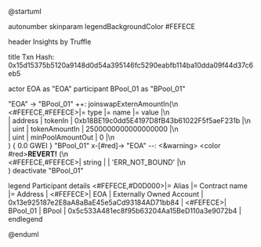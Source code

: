 

@startuml

autonumber
skinparam legendBackgroundColor #FEFECE

<style>
      header {
        HorizontalAlignment left
        FontColor purple
        FontSize 14
        Padding 10
      }
    </style>

header Insights by Truffle

title Txn Hash: 0x15d15375b5120a9148d0d54a395146fc5290eabfb114ba10dda09f44d37c6eb5


actor EOA as "EOA"
participant BPool_01 as "BPool_01"

"EOA" -> "BPool_01" ++: joinswapExternAmountIn(\n\
<#FEFECE,#FEFECE>|= type |= name |= value |\n\
| address | tokenIn | 0xb18BE19c0dd5E4197D8fB43b61022F5f5aeF231b |\n\
| uint | tokenAmountIn | 2500000000000000000 |\n\
| uint | minPoolAmountOut | 0 |\n\
) { 0.0 GWEI }
"BPool_01" x-[#red]-> "EOA" --: <&warning> <color #red>**REVERT!**</color> (\n\
<#FEFECE,#FEFECE>| string |  | 'ERR_NOT_BOUND' |\n\
)
deactivate "BPool_01"

legend
Participant details
<#FEFECE,#D0D000>|= Alias |= Contract name |= Address |
<#FEFECE>| EOA | Externally Owned Account | 0x13e925187e2E8aA8aBaE45e5aCd93184AD71bb84 |
<#FEFECE>| BPool_01 | BPool | 0x5c533A481ec8f95b63204Aa15BeD110a3e9072b4 |
endlegend

@enduml